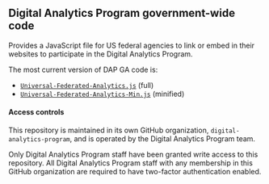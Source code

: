 ## Digital Analytics Program government-wide code

Provides a JavaScript file for US federal agencies to link or embed in their websites to participate in the Digital Analytics Program.

The most current version of DAP GA code is:

* [`Universal-Federated-Analytics.js`](Universal-Federated-Analytics.js) (full)
* [`Universal-Federated-Analytics-Min.js`](Universal-Federated-Analytics-Min.js) (minified)

#### Access controls

This repository is maintained in its own GitHub organization, `digital-analytics-program`, and is operated by the Digital Analytics Program team.

Only Digital Analytics Program staff have been granted write access to this repository. All Digital Analytics Program staff with any membership in this GitHub organization are required to have two-factor authentication enabled.

